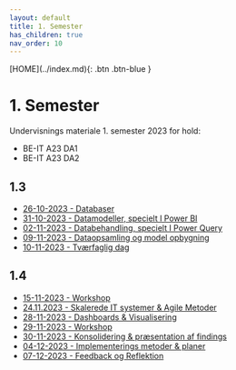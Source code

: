 ```yaml
---
layout: default
title: 1. Semester
has_children: true
nav_order: 10
---
```


<span class="fs-1">
[HOME](../index.md){: .btn .btn-blue }
</span>

# 1. Semester
Undervisnings materiale 1. semester 2023 for hold:
- BE-IT A23 DA1
- BE-IT A23 DA2

## 1.3
- [26-10-2023 - Databaser](../1_semester/Forløb%201-3/26102023.md)
- [31-10-2023 - Datamodeller, specielt I Power BI](./Forløb%201-3/31102023.md)
- [02-11-2023 - Databehandling, specielt I Power Query](./Forløb%201-3/02112023.md)
- [09-11-2023 - Dataopsamling og model opbygning](./Forløb%201-3/09112023.md)
- [10-11-2023 - Tværfaglig dag](./Forløb%201-3/10112023.md)

## 1.4
- [15-11-2023 - Workshop](./Forløb%201-4/15112023.md)
- [24.11.2023 - Skalerede IT systemer & Agile Metoder](./Forløb%201-4/24112023.md)
- [28-11-2023 - Dashboards & Visualisering](./Forløb%201-4/28112023.md)
- [29-11-2023 - Workshop](./Forløb%201-4/29112023.md)
- [30-11-2023 - Konsolidering & præsentation af findings](./Forløb%201-4/30112023.md)
- [04-12-2023 - Implementerings  metoder & planer](./Forløb%201-4/04122023.md)
- [07-12-2023 - Feedback og Reflektion](./Forløb%201-4/07122023.md)